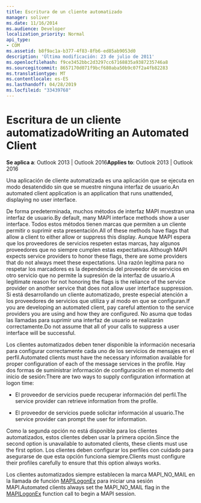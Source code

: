 ```yaml
---
title: Escritura de un cliente automatizado
manager: soliver
ms.date: 11/16/2014
ms.audience: Developer
localization_priority: Normal
api_type:
- COM
ms.assetid: b8f9ac1a-b377-4f83-8fb6-ed85ab9053d0
description: 'Última modificación: 23 de julio de 2011'
ms.openlocfilehash: f9ce3452bbc2d3297cc67168835a9387235746a8
ms.sourcegitcommit: 8657170d071f9bcf680aba50b9c07f2a4fb82283
ms.translationtype: MT
ms.contentlocale: es-ES
ms.lasthandoff: 04/28/2019
ms.locfileid: "33439768"
---
```

# <a name="writing-an-automated-client"></a><span data-ttu-id="17da4-103">Escritura de un cliente automatizado</span><span class="sxs-lookup"><span data-stu-id="17da4-103">Writing an Automated Client</span></span>

  
  
<span data-ttu-id="17da4-104">**Se aplica a**: Outlook 2013 | Outlook 2016</span><span class="sxs-lookup"><span data-stu-id="17da4-104">**Applies to**: Outlook 2013 | Outlook 2016</span></span> 
  
<span data-ttu-id="17da4-105">Una aplicación de cliente automatizada es una aplicación que se ejecuta en modo desatendido sin que se muestre ninguna interfaz de usuario.</span><span class="sxs-lookup"><span data-stu-id="17da4-105">An automated client application is an application that runs unattended, displaying no user interface.</span></span>
  
 <span data-ttu-id="17da4-106">De forma predeterminada, muchos métodos de interfaz MAPI muestran una interfaz de usuario.</span><span class="sxs-lookup"><span data-stu-id="17da4-106">By default, many MAPI interface methods show a user interface.</span></span> <span data-ttu-id="17da4-107">Todos estos métodos tienen marcas que permiten a un cliente permitir o suprimir esta presentación.</span><span class="sxs-lookup"><span data-stu-id="17da4-107">All of these methods have flags that allow a client to either allow or suppress this display.</span></span> <span data-ttu-id="17da4-108">Aunque MAPI espera que los proveedores de servicios respeten estas marcas, hay algunos proveedores que no siempre cumplen estas expectativas.</span><span class="sxs-lookup"><span data-stu-id="17da4-108">Although MAPI expects service providers to honor these flags, there are some providers that do not always meet these expectations.</span></span> <span data-ttu-id="17da4-109">Una razón legítima para no respetar los marcadores es la dependencia del proveedor de servicios en otro servicio que no permite la supresión de la interfaz de usuario.</span><span class="sxs-lookup"><span data-stu-id="17da4-109">A legitimate reason for not honoring the flags is the reliance of the service provider on another service that does not allow user interface suppression.</span></span> <span data-ttu-id="17da4-110">Si está desarrollando un cliente automatizado, preste especial atención a los proveedores de servicios que utiliza y al modo en que se configuran.</span><span class="sxs-lookup"><span data-stu-id="17da4-110">If you are developing an automated client, pay careful attention to the service providers you are using and how they are configured.</span></span> <span data-ttu-id="17da4-111">No asuma que todas las llamadas para suprimir una interfaz de usuario se realizarán correctamente.</span><span class="sxs-lookup"><span data-stu-id="17da4-111">Do not assume that all of your calls to suppress a user interface will be successful.</span></span> 
  
<span data-ttu-id="17da4-112">Los clientes automatizados deben tener disponible la información necesaria para configurar correctamente cada uno de los servicios de mensajes en el perfil.</span><span class="sxs-lookup"><span data-stu-id="17da4-112">Automated clients must have the necessary information available for proper configuration of each of the message services in the profile.</span></span> <span data-ttu-id="17da4-113">Hay dos formas de suministrar información de configuración en el momento del inicio de sesión:</span><span class="sxs-lookup"><span data-stu-id="17da4-113">There are two ways to supply configuration information at logon time:</span></span>
  
- <span data-ttu-id="17da4-114">El proveedor de servicios puede recuperar información del perfil.</span><span class="sxs-lookup"><span data-stu-id="17da4-114">The service provider can retrieve information from the profile.</span></span>
    
- <span data-ttu-id="17da4-115">El proveedor de servicios puede solicitar información al usuario.</span><span class="sxs-lookup"><span data-stu-id="17da4-115">The service provider can prompt the user for information.</span></span> 
    
<span data-ttu-id="17da4-116">Como la segunda opción no está disponible para los clientes automatizados, estos clientes deben usar la primera opción.</span><span class="sxs-lookup"><span data-stu-id="17da4-116">Since the second option is unavailable to automated clients, these clients must use the first option.</span></span> <span data-ttu-id="17da4-117">Los clientes deben configurar los perfiles con cuidado para asegurarse de que esta opción funciona siempre.</span><span class="sxs-lookup"><span data-stu-id="17da4-117">Clients must configure their profiles carefully to ensure that this option always works.</span></span>
  
<span data-ttu-id="17da4-118">Los clientes automatizados siempre establecen la marca MAPI_NO_MAIL en la llamada de función [MAPILogonEx](mapilogonex.md) para iniciar una sesión MAPI.</span><span class="sxs-lookup"><span data-stu-id="17da4-118">Automated clients always set the MAPI_NO_MAIL flag in the [MAPILogonEx](mapilogonex.md) function call to begin a MAPI session.</span></span> 
  

